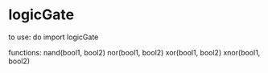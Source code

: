 # logicGate
to use: do
import logicGate

functions:
nand(bool1, bool2)
nor(bool1, bool2)
xor(bool1, bool2)
xnor(bool1, bool2)